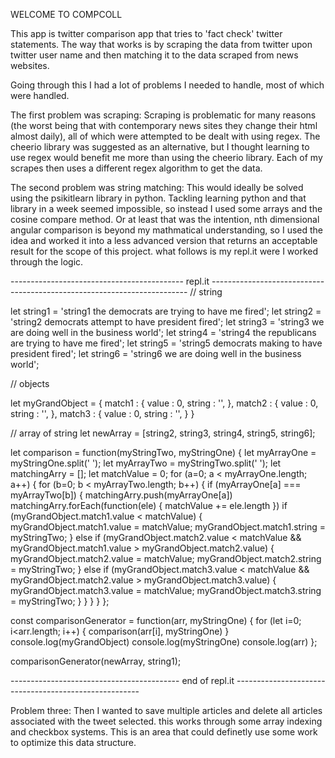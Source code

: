 WELCOME TO COMPCOLL

This app is twitter comparison app that tries to 'fact check' twitter statements. The way that works is by scraping the data from twitter upon twitter user name and then matching it to the data scraped from news websites.

Going through this I had a lot of problems I needed to handle, most of which were handled. 

The first problem was scraping:
   Scraping is problematic for many reasons (the worst being that with contemporary news sites they change their html almost daily), all of which were attempted to be dealt with using regex. The cheerio library was suggested as an alternative, but I thought learning to use regex would benefit me more than using the cheerio library. Each of my scrapes then uses a different regex algorithm to get the data.

The second problem was string matching:
   This would ideally be solved using the psikitlearn library in python. Tackling learning python and that library in a week seemed impossible, so instead I used some arrays and the cosine compare method. Or at least that was the intention, nth dimensional angular comparison is beyond my mathmatical understanding, so I used the idea and worked it into a less advanced version that returns an acceptable result for the scope of this project. what follows is my repl.it were I worked through the logic.


-------------------------------------------  repl.it ------------------------------------------------------------------------
   // string

let string1 = 'string1 the democrats are trying to have me fired';
let string2 = 'string2 democrats attempt to have president fired';
let string3 = 'string3 we are doing well in the business world';
let string4 = 'string4 the republicans are trying to have me fired';
let string5 = 'string5 democrats making to have president fired';
let string6 = 'string6 we are doing well in the business world';

// objects

let myGrandObject = {
  match1 : {
    value : 0,
    string : '',
  },
  match2 : {
    value : 0,
    string : '',
  },
  match3 : {
    value : 0,
    string : '',
  }
}

// array of string
let newArray = [string2, string3, string4, string5, string6];

let comparison = function(myStringTwo, myStringOne) {
  let myArrayOne = myStringOne.split(' ');
  let myArrayTwo = myStringTwo.split(' ');
  let matchingArry = [];
  let matchValue = 0;
  for (a=0; a < myArrayOne.length; a++) {
    for (b=0; b < myArrayTwo.length; b++) {
      if (myArrayOne[a] === myArrayTwo[b]) {
        matchingArry.push(myArrayOne[a])
        matchingArry.forEach(function(ele) {
          matchValue += ele.length
        })
      if (myGrandObject.match1.value < matchValue) {
        myGrandObject.match1.value = matchValue;
        myGrandObject.match1.string = myStringTwo;
      } else if (myGrandObject.match2.value < matchValue && myGrandObject.match1.value > myGrandObject.match2.value) {
        myGrandObject.match2.value = matchValue;
        myGrandObject.match2.string = myStringTwo;
      } else if (myGrandObject.match3.value < matchValue && myGrandObject.match2.value > myGrandObject.match3.value) {
        myGrandObject.match3.value = matchValue;
        myGrandObject.match3.string = myStringTwo;
      }
      } 
    } 
  }
};

const comparisonGenerator = function(arr, myStringOne) {
  for (let i=0; i<arr.length; i++) {
    comparison(arr[i], myStringOne)
  }
  console.log(myGrandObject)
  console.log(myStringOne)
  console.log(arr)
};

comparisonGenerator(newArray, string1);

------------------------------------------ end of repl.it ------------------------------------------------------

Problem three: 
   Then I wanted to save multiple articles and delete all articles associated with the tweet selected. this works through some array indexing and checkbox systems. This is an area that could definetly use some work to optimize this data structure. 